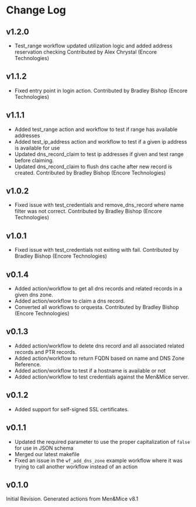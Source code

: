 # Change Log

## v1.2.0

* Test_range workflow updated utilization logic and added address reservation checking
  Contributed by Alex Chrystal (Encore Technologies)

## v1.1.2

* Fixed entry point in login action.
  Contributed by Bradley Bishop (Encore Technologies)

## v1.1.1

* Added test_range action and workflow to test if range has available addresses
* Added test_ip_address action and workflow to test if a given ip address is available for use
* Updated dns_record_claim to test ip addresses if given and test range before claiming.
* Updated dns_record_claim to flush dns cache after new record is created.
  Contributed by Bradley Bishop (Encore Technologies)

## v1.0.2

* Fixed issue with test_credentials and remove_dns_record where name filter was not correct.
  Contributed by Bradley Bishop (Encore Technologies)

## v1.0.1

* Fixed issue with test_credentials not exiting with fail.
  Contributed by Bradley Bishop (Encore Technologies)

## v0.1.4

* Added action/workflow to get all dns records and related records in a given dns zone.
* Added action/workflow to claim a dns record.
* Converted all workflows to orquesta.
  Contributed by Bradley Bishop (Encore Technologies)

## v0.1.3

* Added action/workflow to delete dns record and all associated related records and PTR records.
* Added action/workflow to return FQDN based on name and DNS Zone Reference.
* Added action/workflow to test if a hostname is available or not
* Added action/workflow to test credentials against the Men&Mice server.

## v0.1.2

* Added support for self-signed SSL certificates.

## v0.1.1

* Updated the required parameter to use the proper capitalization of `false` for use in JSON schema
* Merged our latest makefile
* Fixed an issue in the `wf_add_dns_zone` example workflow where it was trying to call another workflow instead of an action

## v0.1.0

Initial Revision.
Generated actions from Men&Mice v8.1
